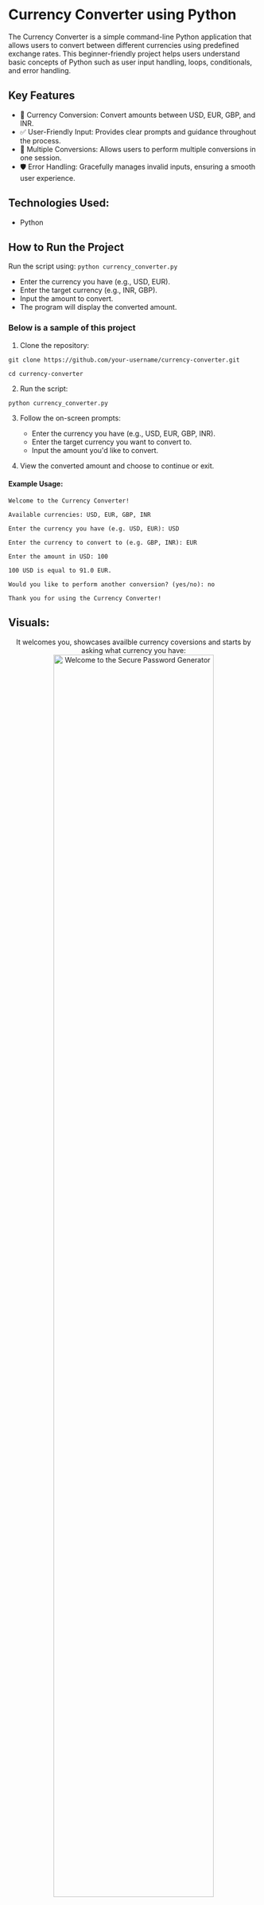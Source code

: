 # Currency Converter using Python

The Currency Converter is a simple command-line Python application that allows users to convert between different currencies using predefined exchange rates. This beginner-friendly project helps users understand basic concepts of Python such as user input handling, loops, conditionals, and error handling.

<h2>Key Features</h2>

- 💱 Currency Conversion: Convert amounts between USD, EUR, GBP, and INR.
- ✅ User-Friendly Input: Provides clear prompts and guidance throughout the process.
- 🔄 Multiple Conversions: Allows users to perform multiple conversions in one session.
- 🛡️ Error Handling: Gracefully manages invalid inputs, ensuring a smooth user experience.

<h2>Technologies Used:</h2>

- Python

<h2>How to Run the Project</h2>

Run the script using: ```python currency_converter.py```

- Enter the currency you have (e.g., USD, EUR).
- Enter the target currency (e.g., INR, GBP).
- Input the amount to convert.
- The program will display the converted amount.

<h3>Below is a sample of this project</h3>

1. Clone the repository:

```git clone https://github.com/your-username/currency-converter.git```

```cd currency-converter```

2. Run the script:

```python currency_converter.py```

3. Follow the on-screen prompts:
    - Enter the currency you have (e.g., USD, EUR, GBP, INR).
    - Enter the target currency you want to convert to.
    - Input the amount you'd like to convert.

4. View the converted amount and choose to continue or exit.

<h4>Example Usage:</h4>

```Welcome to the Currency Converter!```

```Available currencies: USD, EUR, GBP, INR```

```Enter the currency you have (e.g. USD, EUR): USD```

```Enter the currency to convert to (e.g. GBP, INR): EUR```

```Enter the amount in USD: 100```

```100 USD is equal to 91.0 EUR.```

```Would you like to perform another conversion? (yes/no): no```

```Thank you for using the Currency Converter!```

<h2>Visuals:</h2>

<p align="center">
It welcomes you, showcases availble currency coversions and starts by asking what currency you have: <br/>
<img src="https://imgur.com/mBIPndW.png" height="80%" width="80%" alt="Welcome to the Secure Password Generator"/>
<br />
<br />
It asks what currency you want to convert: <br/>
<img src="https://imgur.com/z6lGuko.png" height="80%" width="80%" alt="Welcome to the Secure Password Generator"/>
<br />
<br />
It asks what currency you want to convert to: <br/>
<img src="https://imgur.com/G1tE2Ew.png" height="80%" width="80%" alt="Welcome to the Secure Password Generator"/>
<br />
<br />
It asks amount currency you to convert: <br/>
<img src="https://imgur.com/bajHcs5.png" height="80%" width="80%" alt="Welcome to the Secure Password Generator"/>
<br />
<br />
It provides the converted amount and asks if you would like to do another conversion: <br/>
<img src="https://imgur.com/UpSbUxq.png" height="80%" width="80%" alt="Welcome to the Secure Password Generator"/>

<h2></h2>
<p align="center">
  <a href="https://github.com/rlangc/Test_RCL.git"><b>Return to Home</b></a>
